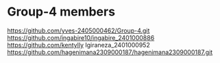 # Group-4 members
https://github.com/yves-2405000462/Group-4.git
https://github.com/ingabire10/ingabire_2401000886
https://github.com/kentylly
Igiraneza_2401000952
https://github.com/hagenimana2309000187/hagenimana2309000187.git
